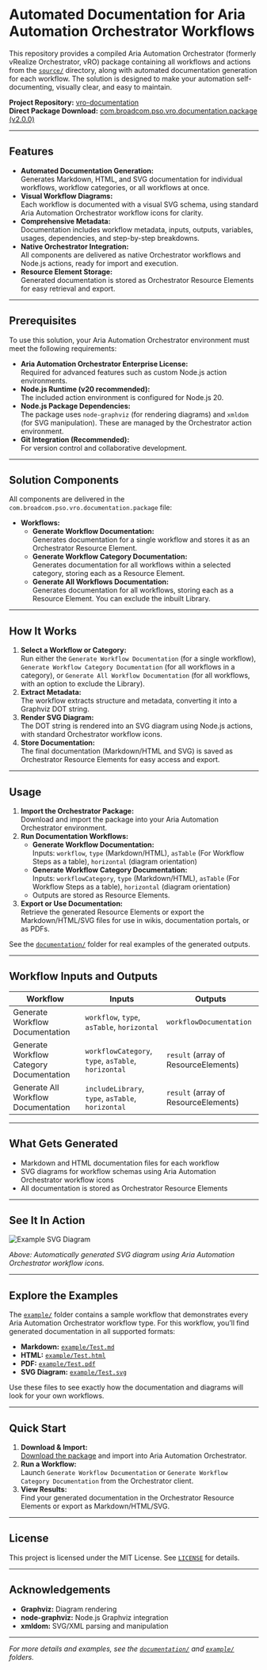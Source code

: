 # Automated Documentation for Aria Automation Orchestrator Workflows

This repository provides a compiled Aria Automation Orchestrator (formerly vRealize Orchestrator, vRO) package containing all workflows and actions from the [`source/`](source/) directory, along with automated documentation generation for each workflow. The solution is designed to make your automation self-documenting, visually clear, and easy to maintain.

**Project Repository:** [vro-documentation](https://github.com/RoinGrindwald/vro-documentation)  
**Direct Package Download:** [com.broadcom.pso.vro.documentation.package (v2.0.0)](https://github.com/RoinGrindwald/vro-documentation/releases/download/v2.0.0/com.broadcom.pso.vro.documentation.package)

---

## Features

- **Automated Documentation Generation:**  
  Generates Markdown, HTML, and SVG documentation for individual workflows, workflow categories, or all workflows at once.
- **Visual Workflow Diagrams:**  
  Each workflow is documented with a visual SVG schema, using standard Aria Automation Orchestrator workflow icons for clarity.
- **Comprehensive Metadata:**  
  Documentation includes workflow metadata, inputs, outputs, variables, usages, dependencies, and step-by-step breakdowns.
- **Native Orchestrator Integration:**  
  All components are delivered as native Orchestrator workflows and Node.js actions, ready for import and execution.
- **Resource Element Storage:**  
  Generated documentation is stored as Orchestrator Resource Elements for easy retrieval and export.

---

## Prerequisites

To use this solution, your Aria Automation Orchestrator environment must meet the following requirements:

- **Aria Automation Orchestrator Enterprise License:**  
  Required for advanced features such as custom Node.js action environments.
- **Node.js Runtime (v20 recommended):**  
  The included action environment is configured for Node.js 20.
- **Node.js Package Dependencies:**  
  The package uses `node-graphviz` (for rendering diagrams) and `xmldom` (for SVG manipulation). These are managed by the Orchestrator action environment.
- **Git Integration (Recommended):**  
  For version control and collaborative development.

---

## Solution Components

All components are delivered in the `com.broadcom.pso.vro.documentation.package` file:

- **Workflows:**
  - **Generate Workflow Documentation:**  
    Generates documentation for a single workflow and stores it as an Orchestrator Resource Element.
  - **Generate Workflow Category Documentation:**  
    Generates documentation for all workflows within a selected category, storing each as a Resource Element.
  - **Generate All Workflows Documentation:**  
    Generates documentation for all workflows, storing each as a Resource Element. You can exclude the inbuilt Library.

---

## How It Works

1. **Select a Workflow or Category:**  
   Run either the `Generate Workflow Documentation` (for a single workflow), `Generate Workflow Category Documentation` (for all workflows in a category), or `Generate All Workflow Documentation` (for all workflows, with an option to exclude the Library).
2. **Extract Metadata:**  
   The workflow extracts structure and metadata, converting it into a Graphviz DOT string.
3. **Render SVG Diagram:**  
   The DOT string is rendered into an SVG diagram using Node.js actions, with standard Orchestrator workflow icons.
4. **Store Documentation:**  
   The final documentation (Markdown/HTML and SVG) is saved as Orchestrator Resource Elements for easy access and export.

---

## Usage

1. **Import the Orchestrator Package:**  
   Download and import the package into your Aria Automation Orchestrator environment.
2. **Run Documentation Workflows:**  
   - **Generate Workflow Documentation:**  
     Inputs: `workflow`, `type` (Markdown/HTML), `asTable` (For Workflow Steps as a table), `horizontal` (diagram orientation)
   - **Generate Workflow Category Documentation:**  
     Inputs: `workflowCategory`, `type` (Markdown/HTML), `asTable` (For Workflow Steps as a table), `horizontal` (diagram orientation)
   - Outputs are stored as Resource Elements.
3. **Export or Use Documentation:**  
   Retrieve the generated Resource Elements or export the Markdown/HTML/SVG files for use in wikis, documentation portals, or as PDFs.

See the [`documentation/`](documentation/) folder for real examples of the generated outputs.

---

## Workflow Inputs and Outputs

| Workflow                         | Inputs                                         | Outputs                          |
|-----------------------------------|------------------------------------------------|-----------------------------------|
| Generate Workflow Documentation   | `workflow`, `type`, `asTable`, `horizontal` | `workflowDocumentation`           |
| Generate Workflow Category Documentation | `workflowCategory`, `type`, `asTable`, `horizontal` | `result` (array of ResourceElements) |
| Generate All Workflow Documentation | `includeLibrary`, `type`, `asTable`, `horizontal` | `result` (array of ResourceElements) |

---

## What Gets Generated

- Markdown and HTML documentation files for each workflow
- SVG diagrams for workflow schemas using Aria Automation Orchestrator workflow icons
- All documentation is stored as Orchestrator Resource Elements

---

## See It In Action

![Example SVG Diagram](example/Test.svg)

*Above: Automatically generated SVG diagram using Aria Automation Orchestrator workflow icons.*

---

## Explore the Examples

The [`example/`](example/) folder contains a sample workflow that demonstrates every Aria Automation Orchestrator workflow type. For this workflow, you’ll find generated documentation in all supported formats:
- **Markdown:** [`example/Test.md`](example/Test.md)
- **HTML:** [`example/Test.html`](example/Test.html)
- **PDF:** [`example/Test.pdf`](example/Test.pdf)
- **SVG Diagram:** [`example/Test.svg`](example/Test.svg)

Use these files to see exactly how the documentation and diagrams will look for your own workflows.

---

## Quick Start

1. **Download & Import:**  
   [Download the package](https://github.com/RoinGrindwald/vro-documentation/releases/download/v2.0.0/com.broadcom.pso.vro.documentation.package) and import into Aria Automation Orchestrator.
2. **Run a Workflow:**  
   Launch `Generate Workflow Documentation` or `Generate Workflow Category Documentation` from the Orchestrator client.
3. **View Results:**  
   Find your generated documentation in the Orchestrator Resource Elements or export as Markdown/HTML/SVG.

---

## License

This project is licensed under the MIT License. See [`LICENSE`](LICENSE) for details.

---

## Acknowledgements

- **Graphviz:** Diagram rendering
- **node-graphviz:** Node.js Graphviz integration
- **xmldom:** SVG/XML parsing and manipulation

---

*For more details and examples, see the [`documentation/`](documentation/) and [`example/`](example/) folders.*